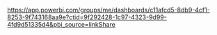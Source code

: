 https://app.powerbi.com/groups/me/dashboards/c11afcd5-8db9-4cf1-8253-9f743168aa9e?ctid=9f292428-1c97-4323-9d99-4fd9d51335d4&pbi_source=linkShare
